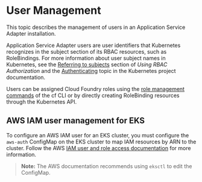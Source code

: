 # User Management

This topic describes the management of users in an Application Service Adapter installation.

Application Service Adapter users are user identifiers that Kubernetes recognizes in the subject section of its RBAC resources, such as RoleBindings. For more information about user subject names in Kubernetes, see the [Referring to subjects](https://kubernetes.io/docs/reference/access-authn-authz/rbac/#referring-to-subjects) section of _Using RBAC Authorization_ and the [Authenticating](https://kubernetes.io/docs/reference/access-authn-authz/authentication/) topic in the Kubernetes project documentation.

Users can be assigned Cloud Foundry roles using the [role management commands](https://docs.cloudfoundry.org/adminguide/cli-user-management.html#orgs-spaces) of the cf CLI or by directly creating RoleBinding resources through the Kubernetes API.

## <a id="aws-iam-user-management-eks"></a>AWS IAM user management for EKS
To configure an AWS IAM user for an EKS cluster, you must configure the `aws-auth` ConfigMap on the EKS cluster to map IAM resources by ARN to the cluster. Follow the AWS [IAM user and role access documentation](https://docs.aws.amazon.com/eks/latest/userguide/add-user-role.html) for more information.

> **Note:** The AWS documentation recommends using `eksctl` to edit the ConfigMap.
